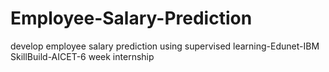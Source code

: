 # Employee-Salary-Prediction
develop employee salary prediction using supervised learning-Edunet-IBM SkillBuild-AICET-6 week internship
